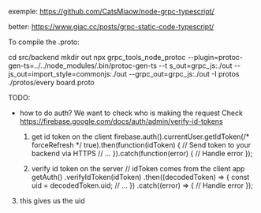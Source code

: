 exemple: https://github.com/CatsMiaow/node-grpc-typescript/

better: https://www.giac.cc/posts/grpc-static-code-typescript/


To compile the .proto:

cd src/backend
mkdir out
npx grpc_tools_node_protoc --plugin=protoc-gen-ts=../../node_modules/.bin/protoc-gen-ts --t
s_out=grpc_js:./out --js_out=import_style=commonjs:./out --grpc_out=grpc_js:./out -I protos ./protos/every
board.proto


TODO:
  - how to do auth? We want to check who is making the request
    Check https://firebase.google.com/docs/auth/admin/verify-id-tokens
    1. get id token on the client
firebase.auth().currentUser.getIdToken(/* forceRefresh */ true).then(function(idToken) {
  // Send token to your backend via HTTPS
  // ...
}).catch(function(error) {
  // Handle error
});


    2. verify id token on the server
// idToken comes from the client app
getAuth()
  .verifyIdToken(idToken)
  .then((decodedToken) => {
    const uid = decodedToken.uid;
    // ...
  })
  .catch((error) => {
    // Handle error
  });

  3. this gives us the uid
